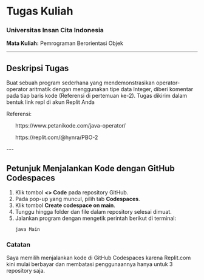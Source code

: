 # **Tugas Kuliah**  
### Universitas Insan Cita Indonesia  

**Mata Kuliah:** Pemrograman Berorientasi Objek  

---

## Deskripsi Tugas

Buat sebuah program sederhana yang mendemonstrasikan operator-operator aritmatik dengan menggunakan tipe data Integer, diberi komentar pada tiap baris kode (Referensi di pertemuan ke-2). Tugas dikirim dalam bentuk link repl di akun Replit Anda

Referensi:
<ul> https://www.petanikode.com/java-operator/ </ul>
<ul> https://replit.com/@hynra/PBO-2 </ul>
---

## Petunjuk Menjalankan Kode dengan GitHub Codespaces

1. Klik tombol **<> Code** pada repository GitHub.
2. Pada pop-up yang muncul, pilih tab **Codespaces**.
3. Klik tombol **Create codespace on main**.
4. Tunggu hingga folder dan file dalam repository selesai dimuat.
5. Jalankan program dengan mengetik perintah berikut di terminal:
   ```
   java Main
   ```

### Catatan

Saya memilih menjalankan kode di GitHub Codespaces karena Replit.com kini mulai berbayar dan membatasi penggunaannya hanya untuk 3 repository saja.

